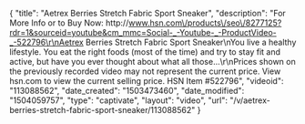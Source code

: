 {
    "title": "Aetrex Berries Stretch Fabric Sport Sneaker",
    "description": "For More Info or to Buy Now: http:\/\/www.hsn.com\/products\/seo\/8277125?rdr=1&sourceid=youtube&cm_mmc=Social-_-Youtube-_-ProductVideo-_-522796\r\nAetrex Berries Stretch Fabric Sport Sneaker\nYou live a healthy lifestyle. You eat the right foods (most of the time) and try to stay fit and active, but have you ever thought about what all those...\r\nPrices shown on the previously recorded video may not represent the current price.  View hsn.com to view the current selling price. HSN Item #522796",
    "videoid": "113088562",
    "date_created": "1503473460",
    "date_modified": "1504059757",
    "type": "captivate",
    "layout": "video",
    "url": "\/v\/aetrex-berries-stretch-fabric-sport-sneaker\/113088562"
}